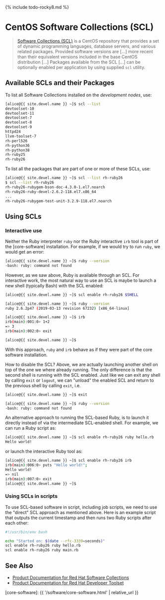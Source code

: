 {% include todo-rocky8.md %}

# CentOS Software Collections (SCL)

> [Software Collections (SCL)](https://en.wikipedia.org/wiki/CentOS#Add-ons_releases) is a CentOS repository that provides a set of dynamic programming languages, database servers, and various related packages. Provided software versions are [...] more recent than their equivalent versions included in the base CentOS distribution [...]  Packages available from the SCL [...] can be optionally enabled per application by using supplied `scl` utility.


## Available SCLs and their Packages

To list all Software Collections installed on the _development nodes_, use:

```sh
[alice@{{ site.devel.name }} ~]$ scl --list
devtoolset-10
devtoolset-11
devtoolset-7
devtoolset-8
devtoolset-9
httpd24
llvm-toolset-7
rh-perl526
rh-python36
rh-python38
rh-ruby25
rh-ruby26
```

To list all the packages that are part of one or more of these SCLs, use:

```sh
[alice@{{ site.devel.name }} ~]$ scl --list rh-ruby26
$ scl --list rh-ruby26
rh-ruby26-rubygem-bson-doc-4.3.0-1.el7.noarch
rh-ruby26-ruby-devel-2.6.2-118.el7.x86_64
...
rh-ruby26-rubygem-test-unit-3.2.9-118.el7.noarch
```


## Using SCLs

### Interactive use

Neither the Ruby interpreter `ruby` nor the Ruby interactive `irb` tool is part of the [core-software] installation.  For example, if we would try to run `ruby`, we would get an error:

```sh
[alice@{{ site.devel.name }} ~]$ ruby --version
-bash: ruby: command not found
```

However, as we saw above, Ruby is available through an SCL.  For interactive work, the most natural way to use an SCL is maybe to launch a new shell (typically Bash) with the SCL enabled:

```sh
[alice@{{ site.devel.name }} ~]$ scl enable rh-ruby26 $SHELL

[alice@{{ site.devel.name }} ~]$ ruby --version
ruby 2.6.2p47 (2019-03-13 revision 67232) [x86_64-linux]

[alice@{{ site.devel.name }} ~]$ irb
irb(main):001:0> 1+2
=> 3
irb(main):002:0> exit

[alice@{{ site.devel.name }} ~]$ 
```

With this approach, `ruby` and `irb` behave as if they were part of the core software installation.

How to disable the SCL?  Above, we are actually launching another shell on top of the one we where already running.  The only difference is that the second shell is running with the SCL enabled.  Just like we can exit any shell by calling `exit` or `logout`, we can "unload" the enabled SCL and return to the previous shell by calling `exit`, i.e.

```sh
[alice@{{ site.devel.name }} ~]$ exit

[alice@{{ site.devel.name }} ~]$ ruby --version
-bash: ruby: command not found
```


An alternative approach to running the SCL-based Ruby, is to launch it directly instead of via the intermediate SCL-enabled shell.  For example, we can run a Ruby script as:

```sh
[alice@{{ site.devel.name }} ~]$ scl enable rh-ruby26 ruby hello.rb
Hello world!
```

or launch the interactive Ruby tool as:

```sh
[alice@{{ site.devel.name }} ~]$ scl enable rh-ruby26 irb
irb(main):006:0> puts "Hello world!";
Hello world!
=> nil
irb(main):007:0> exit
[alice@{{ site.devel.name }} ~]$ 
```


### Using SCLs in scripts

To use SCL-based software in script, including job scripts, we need to use the "direct" SCL approach as mentioned above.  Here is an example script that outputs the current timestamp and then runs two Ruby scripts after each other:

```sh
#!/usr/bin/env bash

echo "Started on: $(date --rfc-3339=seconds)"
scl enable rh-ruby26 ruby hello.rb
scl enable rh-ruby26 ruby main.rb
```



## See Also

* [Product Documentation for Red Hat Software Collections](https://access.redhat.com/documentation/en-us/red_hat_software_collections/)
* [Product Documentation for Red Hat Developer Toolset](https://access.redhat.com/documentation/en-us/red_hat_developer_toolset/)


[core-software]: {{ '/software/core-software.html' | relative_url }}
